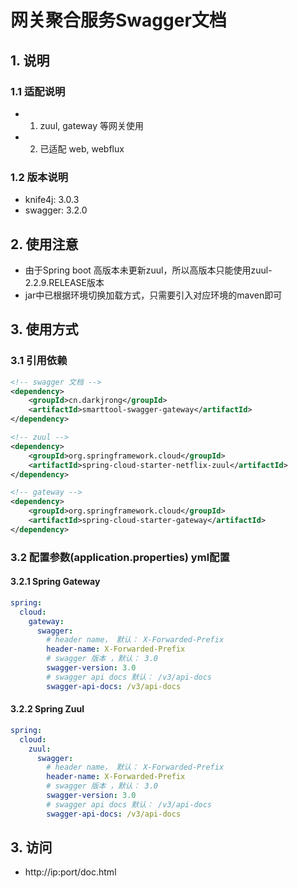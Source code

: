# 网关聚合服务Swagger文档

## 1. 说明
### 1.1 适配说明
 - 1. zuul, gateway 等网关使用
 - 2. 已适配 web, webflux

### 1.2 版本说明
 - knife4j: 3.0.3
 - swagger: 3.2.0
 
## 2. 使用注意
 - 由于Spring boot 高版本未更新zuul，所以高版本只能使用zuul-2.2.9.RELEASE版本
 - jar中已根据环境切换加载方式，只需要引入对应环境的maven即可

## 3. 使用方式
### 3.1 引用依赖
```xml
<!-- swagger 文档 -->
<dependency>
    <groupId>cn.darkjrong</groupId>
    <artifactId>smarttool-swagger-gateway</artifactId>
</dependency>    

<!-- zuul -->
<dependency>
    <groupId>org.springframework.cloud</groupId>
    <artifactId>spring-cloud-starter-netflix-zuul</artifactId>
</dependency>   

<!-- gateway -->
<dependency>
    <groupId>org.springframework.cloud</groupId>
    <artifactId>spring-cloud-starter-gateway</artifactId>
</dependency>
```

### 3.2 配置参数(application.properties) yml配置
#### 3.2.1 Spring Gateway
```yaml
spring:
  cloud:
    gateway:
      swagger:
        # header name， 默认： X-Forwarded-Prefix
        header-name: X-Forwarded-Prefix
        # swagger 版本 ，默认： 3.0
        swagger-version: 3.0
        # swagger api docs 默认： /v3/api-docs
        swagger-api-docs: /v3/api-docs
```

#### 3.2.2 Spring Zuul
```yaml
spring:
  cloud:
    zuul:
      swagger:
        # header name， 默认： X-Forwarded-Prefix
        header-name: X-Forwarded-Prefix
        # swagger 版本 ，默认： 3.0
        swagger-version: 3.0
        # swagger api docs 默认： /v3/api-docs
        swagger-api-docs: /v3/api-docs
```

## 3. 访问
 - http://ip:port/doc.html








































